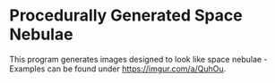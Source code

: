 # Procedurally Generated Space Nebulae

This program generates images designed to look like space nebulae - Examples can be found under https://imgur.com/a/QuhOu.
